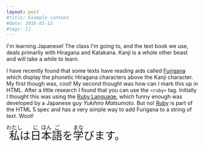 ```yaml
---
layout: post
#title: Example content
#date: 2016-01-12
#tags: []
---
```


I'm learning Japanese! The class I'm going to, and the text book we use, deals primarily with Hiragana and Katakana. Kanji is a whole other beast and will take a while to learn.

I have recently found that some texts have reading aids called [Furigana](https://en.wikipedia.org/wiki/Furigana) which display the phonetic Hiragana characters above the Kanji character. My first though was, cool! My second thought was how can I mark this up in HTML. After a little research I found that you can use the `<ruby>` tag. Initially I thought this was using the [Ruby Language](https://en.wikipedia.org/wiki/Ruby_(programming_language)), which funny enough was developed by a Japanese guy *Yukihiro Matsumoto*. But no! [Ruby](https://www.w3.org/International/articles/ruby/markup.en.html) is part of the HTML 5 spec and has a very simple way to add Furigana to a string of text. Woot!

<span style="font-size: 2em;"><ruby><rb>私</rb><rt>わたし</rt></ruby>は<ruby><rb>日</rb><rt>に</rt><rb>本</rb><rt>ほん</rt><rb>語</rb><rt>ご</rt></ruby>を<ruby><rb>学</rb><rt>まな</rt></ruby>びます。</span>